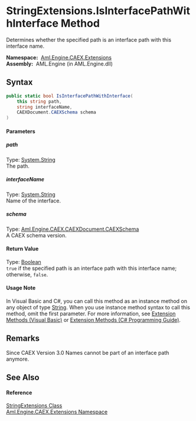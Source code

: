 StringExtensions.IsInterfacePathWithInterface Method
====================================================
Determines whether the specified path is an interface path with this interface name.

  **Namespace:**  [Aml.Engine.CAEX.Extensions][1]  
  **Assembly:**  AML.Engine (in AML.Engine.dll)

Syntax
------

```csharp
public static bool IsInterfacePathWithInterface(
	this string path,
	string interfaceName,
	CAEXDocument.CAEXSchema schema
)
```

#### Parameters

##### *path*
Type: [System.String][2]  
The path.

##### *interfaceName*
Type: [System.String][2]  
Name of the interface.

##### *schema*
Type: [Aml.Engine.CAEX.CAEXDocument.CAEXSchema][3]  
A CAEX schema version.

#### Return Value
Type: [Boolean][4]  
`true` if the specified path is an interface path with this interface name; otherwise, `false`. 
#### Usage Note
In Visual Basic and C#, you can call this method as an instance method on any object of type [String][2]. When you use instance method syntax to call this method, omit the first parameter. For more information, see [Extension Methods (Visual Basic)][5] or [Extension Methods (C# Programming Guide)][6].

Remarks
-------
 Since CAEX Version 3.0 Names cannot be part of an interface path anymore. 

See Also
--------

#### Reference
[StringExtensions Class][7]  
[Aml.Engine.CAEX.Extensions Namespace][1]  

[1]: ../README.md
[2]: https://docs.microsoft.com/dotnet/api/system.string
[3]: ../../Aml.Engine.CAEX/CAEXDocument_CAEXSchema/README.md
[4]: https://docs.microsoft.com/dotnet/api/system.boolean
[5]: https://docs.microsoft.com/dotnet/visual-basic/programming-guide/language-features/procedures/extension-methods
[6]: https://docs.microsoft.com/dotnet/csharp/programming-guide/classes-and-structs/extension-methods
[7]: README.md
[8]: https://www.automationml.org
[9]: ../../icons/logoShade.png